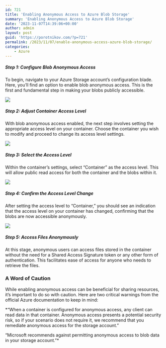 ```yaml
---
id: 721
title: 'Enabling Anonymous Access to Azure Blob Storage'
summary: 'Enabling Anonymous Access to Azure Blob Storage'
date: '2023-11-07T14:39:06+00:00'
author: admin
layout: post
guid: 'https://porotnikov.com/?p=721'
permalink: /2023/11/07/enable-anonymous-access-azure-blob-storage/
categories:
    - Azure
---
```

##### Step 1: Configure Blob Anonymous Access

To begin, navigate to your Azure Storage account’s configuration blade. Here, you’ll find an option to enable blob anonymous access. This is the first and fundamental step in making your blobs publicly accessible.

![](https://cdn.porotnikov.com/media/2023/11/07143129/image-1-1024x582.png)

##### Step 2: Adjust Container Access Level

With blob anonymous access enabled, the next step involves setting the appropriate access level on your container. Choose the container you wish to modify and proceed to change its access level settings.

![](https://cdn.porotnikov.com/media/2023/11/07143218/image-2-1024x593.png)

##### Step 3: Select the Access Level

Within the container’s settings, select “Container” as the access level. This will allow public read access for both the container and the blobs within it.

![](https://cdn.porotnikov.com/media/2023/11/07143315/image-3.png)

##### Step 4: Confirm the Access Level Change

After setting the access level to “Container,” you should see an indication that the access level on your container has changed, confirming that the blobs are now accessible anonymously.

![](https://cdn.porotnikov.com/media/2023/11/07143419/image-4-1024x320.png)

##### Step 5: Access Files Anonymously

At this stage, anonymous users can access files stored in the container without the need for a Shared Access Signature token or any other form of authentication. This facilitates ease of access for anyone who needs to retrieve the files.

### A Word of Caution

While enabling anonymous access can be beneficial for sharing resources, it’s important to do so with caution. Here are two critical warnings from the official Azure documentation to keep in mind:

*“When a container is configured for anonymous access, any client can read data in that container. Anonymous access presents a potential security risk, so if your scenario does not require it, we recommend that you remediate anonymous access for the storage account.”
  
“Microsoft recommends against permitting anonymous access to blob data in your storage account.”*
